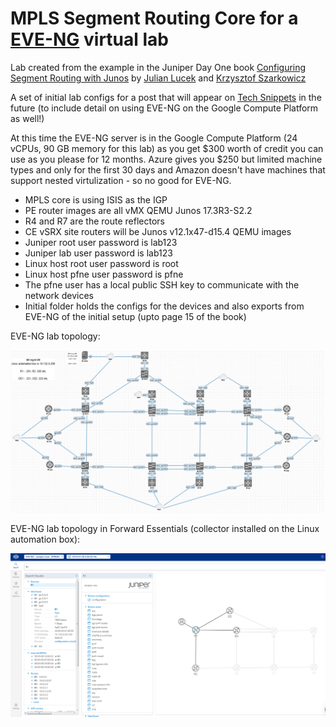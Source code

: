 # MPLS Segment Routing Core for a [EVE-NG](http://www.eve-ng.net/) virtual lab

Lab created from the example in the Juniper Day One book [Configuring Segment Routing with Junos](https://www.juniper.net/uk/en/training/jnbooks/day-one/configuring-segment-routing-junos/index.page) by [Julian Lucek](https://twitter.com/julianlucek?lang=en) and [Krzysztof Szarkowicz](https://www.oreilly.com/pub/au/6140)

A set of initial lab configs for a post that will appear on [Tech Snippets](https://sipart.github.io/) in the future (to include detail on using EVE-NG on the Google Compute Platform as well!)

At this time the EVE-NG server is in the Google Compute Platform (24 vCPUs, 90 GB memory for this lab) as you get $300 worth of credit you can use as you please for 12 months. Azure gives you $250 but limited machine types and only for the first 30 days and Amazon doesn't have machines that support nested virtulization - so no good for EVE-NG.

* MPLS core is using ISIS as the IGP
* PE router images are all vMX QEMU Junos 17.3R3-S2.2
* R4 and R7 are the route reflectors
* CE vSRX site routers will be Junos v12.1x47-d15.4 QEMU images
* Juniper root user password is lab123
* Juniper lab user password is lab123
* Linux host root user password is root
* Linux host pfne user password is pfne
* The pfne user has a local public SSH key to communicate with the network devices
* Initial folder holds the configs for the devices and also exports from EVE-NG of the initial setup (upto page 15 of the book)

EVE-NG lab topology:

![jdo-spring](/img/SPRING-lab.png)

EVE-NG lab topology in Forward Essentials (collector installed on the Linux automation box):

![fwd-essentials](/img/springcoreinFWDess.png)

